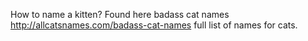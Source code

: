 How to name a kitten? Found here badass cat names http://allcatsnames.com/badass-cat-names full list of names for cats. 
 
 
 
 
